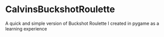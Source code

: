 # CalvinsBuckshotRoulette
A quick and simple version of Buckshot Roulette I created in pygame as a learning experience
